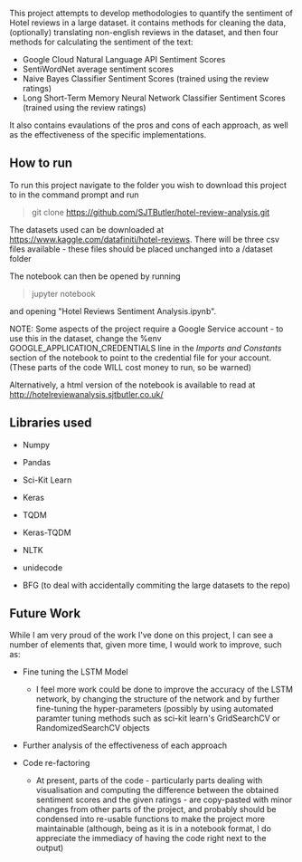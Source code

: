 This project attempts to develop methodologies to quantify the sentiment of Hotel reviews in a large dataset. it contains methods for cleaning the data, (optionally) translating non-english reviews in the dataset, and then four methods for calculating the sentiment of the text:
  - Google Cloud Natural Language API Sentiment Scores
  - SentiWordNet average sentiment scores
  - Naive Bayes Classifier Sentiment Scores (trained using the review ratings)
  - Long Short-Term Memory Neural Network Classifier Sentiment Scores (trained using the review ratings)
  
It also contains evaulations of the pros and cons of each approach, as well as the effectiveness of the specific implementations.

## How to run

To run this project navigate to the folder you wish to download this project to in the command prompt and run

> git clone <https://github.com/SJTButler/hotel-review-analysis.git>

The datasets used can be downloaded at <https://www.kaggle.com/datafiniti/hotel-reviews>. There will be three csv files available - these files should be placed unchanged into a /dataset folder

The notebook can then be opened by running

>jupyter notebook

and opening "Hotel Reviews Sentiment Analysis.ipynb".

NOTE: Some aspects of the project require a Google Service account - to use this in the dataset, change the %env GOOGLE_APPLICATION_CREDENTIALS line in the *Imports and Constants* section of the notebook to point to the credential file for your account. (These parts of the code WILL cost money to run, so be warned)


Alternatively, a html version of the notebook is available to read at <http://hotelreviewanalysis.sjtbutler.co.uk/>

## Libraries used 

- Numpy
- Pandas
- Sci-Kit Learn
- Keras
- TQDM
- Keras-TQDM
- NLTK
- unidecode

- BFG (to deal with accidentally commiting the large datasets to the repo)

## Future Work

While I am very proud of the work I've done on this project, I can see a number of elements that, given more time, I would work to improve, such as:

- Fine tuning the LSTM Model
  - I feel more work could be done to improve the accuracy of the LSTM network, by changing the structure of the network and by further fine-tuning the hyper-parameters (possibly by using automated paramter tuning methods such as sci-kit learn's GridSearchCV or RandomizedSearchCV objects

- Further analysis of the effectiveness of each approach

- Code re-factoring
  - At present, parts of the code - particularly parts dealing with visualisation and computing the difference between the obtained sentiment scores and the given ratings - are copy-pasted with minor changes from other parts of the project, and probably should be condensed into re-usable functions to make the project more maintainable (although, being as it is in a notebook format, I do appreciate the immediacy of having the code right next to the output)

